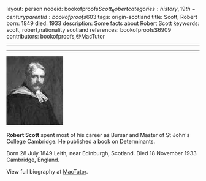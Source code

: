 layout: person
nodeid: bookofproofs$Scott_Robert
categories: history,19th-century
parentid: bookofproofs$603
tags: origin-scotland
title: Scott, Robert
born: 1849
died: 1933
description: Some facts about Robert Scott
keywords: scott, robert,nationality scotland
references: bookofproofs$6909
contributors: bookofproofs,@MacTutor

---


---

![Scott_Robert.jpg](https://github.com/bookofproofs/bookofproofs.github.io/blob/main/_sources/_assets/images/portraits/Scott_Robert.jpg?raw=true)

**Robert Scott**  spent most of his career as Bursar and Master of St John's College Cambridge. He published a book on Determinants.

Born 28 July 1849 Leith, near Edinburgh, Scotland. Died 18 November 1933 Cambridge, England.


View full biography at [MacTutor](https://mathshistory.st-andrews.ac.uk/Biographies/Scott_Robert/).